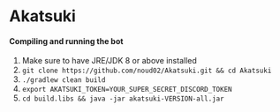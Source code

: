 # Akatsuki

#### Compiling and running the bot
1. Make sure to have JRE/JDK 8 or above installed
2. `git clone https://github.com/noud02/Akatsuki.git && cd Akatsuki`
3. `./gradlew clean build`
4. `export AKATSUKI_TOKEN=YOUR_SUPER_SECRET_DISCORD_TOKEN`
5. `cd build.libs && java -jar akatsuki-VERSION-all.jar`
